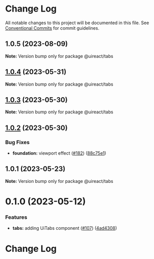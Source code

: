 # Change Log

All notable changes to this project will be documented in this file.
See [Conventional Commits](https://conventionalcommits.org) for commit guidelines.

## 1.0.5 (2023-08-09)

**Note:** Version bump only for package @uireact/tabs





## [1.0.4](https://github.com/inavac182/ui-react/compare/@uireact/tabs@1.0.3...@uireact/tabs@1.0.4) (2023-05-31)

**Note:** Version bump only for package @uireact/tabs





## [1.0.3](https://github.com/inavac182/ui-react/compare/@uireact/tabs@1.0.2...@uireact/tabs@1.0.3) (2023-05-30)

**Note:** Version bump only for package @uireact/tabs





## [1.0.2](https://github.com/inavac182/ui-react/compare/@uireact/tabs@1.0.1...@uireact/tabs@1.0.2) (2023-05-30)


### Bug Fixes

* **foundation:** viewport effect ([#182](https://github.com/inavac182/ui-react/issues/182)) ([88c75e1](https://github.com/inavac182/ui-react/commit/88c75e16a532d613017bafc53d208a9fd3a2c836))





## 1.0.1 (2023-05-23)

**Note:** Version bump only for package @uireact/tabs





# 0.1.0 (2023-05-12)


### Features

* **tabs:** adding UiTabs component ([#107](https://github.com/inavac182/ui-react/issues/107)) ([4ad4308](https://github.com/inavac182/ui-react/commit/4ad43089d44460ed472375618de96b6c8b0fb591))





# Change Log
